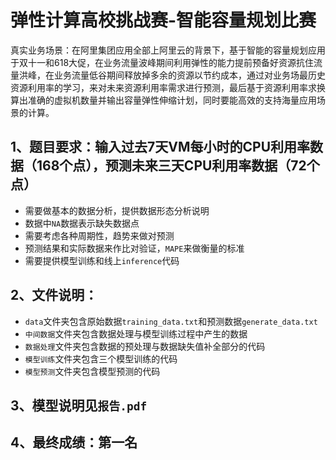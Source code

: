 # 弹性计算高校挑战赛-智能容量规划比赛

真实业务场景：在阿里集团应用全部上阿里云的背景下，基于智能的容量规划应用于双十一和618大促，在业务流量波峰期间利用弹性的能力提前预备好资源抗住流量洪峰，在业务流量低谷期间释放掉多余的资源以节约成本，通过对业务场最历史资源利用率的学习，来对未来资源利用率需求进行预测，最后基于资源利用率求换算出准确的虚拟机数量并输出容量弹性伸缩计划，同时要能高效的支持海量应用场景的计算。

## 1、题目要求：输入过去7天VM每小时的CPU利用率数据（168个点），预测未来三天CPU利用率数据（72个点）

- 需要做基本的数据分析，提供数据形态分析说明
- 数据中`NA`数据表示缺失数据点
- 需要考虑各种周期性，趋势来做对预测
- 预测结果和实际数据来作比对验证，`MAPE`来做衡量的标准
- 需要提供模型训练和线上`inference`代码

## 2、文件说明：

 - `data`文件夹包含原始数据`training_data.txt`和预测数据`generate_data.txt`
 - `中间数据`文件夹包含数据处理与模型训练过程中产生的数据
 - `数据处理`文件夹包含数据的预处理与数据缺失值补全部分的代码
 - `模型训练`文件夹包含三个模型训练的代码
 - `模型预测`文件夹包含模型预测的代码

## 3、模型说明见`报告.pdf`

## 4、最终成绩：第一名
